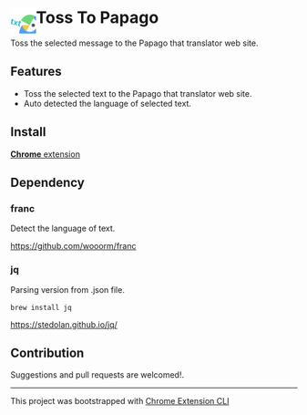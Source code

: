 # <img src="public/icons/icon_48.png" width="45" align="left"> Toss To Papago

Toss the selected message to the Papago that translator web site.

## Features

- Toss the selected text to the Papago that translator web site.
- Auto detected the language of selected text.

## Install

[**Chrome** extension]() <!-- TODO: Add chrome extension link inside parenthesis -->


## Dependency

### franc

Detect the language of text.

https://github.com/wooorm/franc

### jq

Parsing version from .json file.

```
brew install jq
```

https://stedolan.github.io/jq/

## Contribution

Suggestions and pull requests are welcomed!.

---

This project was bootstrapped with [Chrome Extension CLI](https://github.com/dutiyesh/chrome-extension-cli)

